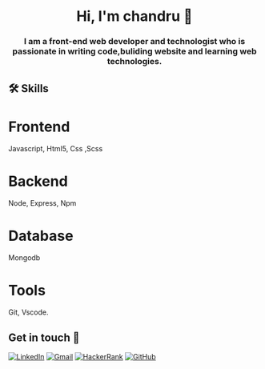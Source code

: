 




<h1 align="center">Hi, I'm chandru 👋</h1>
  


<h3 align="center">I am a front-end web developer and technologist who is passionate in writing code,buliding website and learning web technologies.</h3>

  


  

## 🛠 Skills

<h1>Frontend</h1>  Javascript, Html5, Css ,Scss

<h1>Backend</h1> Node, Express, Npm
  
  <h1>Database</h1> Mongodb
 
  <h1>Tools</h1>Git, Vscode.

  

## Get in touch 🙂
<a href="https://www.linkedin.com/in/chandru-Bose" target="_blank"><img alt="LinkedIn" src="https://img.shields.io/badge/linkedin-%230077B5.svg?style=for-the-badge&logo=linkedin&logoColor=white"/></a>
<a href="mailto:chandru03012@gmail.com" target="_blank" ><img alt="Gmail" src="https://img.shields.io/badge/Gmail-D14836?style=for-the-badge&logo=gmail&logoColor=white" /></a>
<a href="https://www.hackerrank.com/chandru_032001" target="_blank"><img alt="HackerRank" src="https://img.shields.io/badge/-Hackerrank-2EC866?style=for-the-badge&logo=HackerRank&logoColor=white"/></a>
<a href="https://github.com/B-chandru/" target="_blank"><img alt="GitHub" src="https://img.shields.io/badge/github-%23121011.svg?style=for-the-badge&logo=github&logoColor=white"/></a>


  



